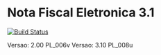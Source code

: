 Nota Fiscal Eletronica 3.1
===
[![Build Status](https://api.travis-ci.org/fincatto/nfe.png)](http://travis-ci.org/#!/fincatto/nfe)

Versao: 2.00 PL_006v
Versao: 3.10 PL_008u